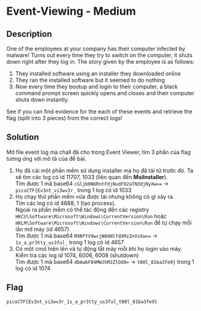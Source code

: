 # Event-Viewing - Medium
## Description
One of the employees at your company has their computer infected by malware! Turns out every time they try to switch on the computer, it shuts down right after they log in. The story given by the employee is as follows:  
1. They installed software using an installer they downloaded online  
2. They ran the installed software but it seemed to do nothing  
3. Now every time they bootup and login to their computer, a black command prompt screen quickly opens and closes and their computer shuts down instantly.  

See if you can find evidence for the each of these events and retrieve the flag (split into 3 pieces) from the correct logs!
## Solution
Mở file event log mà chall đã cho trong Event Viewer, tìm 3 phần của flag tương ứng với mô tả của đề bài.  
1. Họ đã cài một phần mềm sử dụng installer mà họ đã tải từ trước đó. Ta sẽ tìm các log có id 11707, 1033 (liên quan đến **MsiInstaller**).  
Tìm được 1 mã base64 `cGljb0NURntFdjNudF92aTN3djNyXw==` -> `picoCTF{Ev3nt_vi3wv3r_` trong 1 log có id 1033
2. Họ chạy thử phần mềm vừa được tải nhưng không có gì xảy ra.  
Tìm các log có id 4688, 1 (tạo process).  
Ngoài ra phần mềm có thể tác động đến các registry `HKCU\Software\Microsoft\Windows\CurrentVersion\Run` hoặc `HKLM\Software\Microsoft\Windows\CurrentVersion\Run` để tự chạy mỗi lần mở máy (id 4657).  
Tìm được 1 mã base64 `MXNfYV9wcjN0dHlfdXMzZnVsXw==` -> `1s_a_pr3tty_us3ful_` trong 1 log có id 4657
3. Có một cmd hiện lên và tự động tắt máy mỗi khi họ login vào máy.  
Kiểm tra các log id 1074, 6006, 6008 (shutdown)  
Tìm được 1 mã base64 `dDAwbF84MWJhM2ZlOX0=` -> `t00l_81ba3fe9}` trong 1 log có id 1074
## Flag
```
picoCTF{Ev3nt_vi3wv3r_1s_a_pr3tty_us3ful_t00l_81ba3fe9}
```